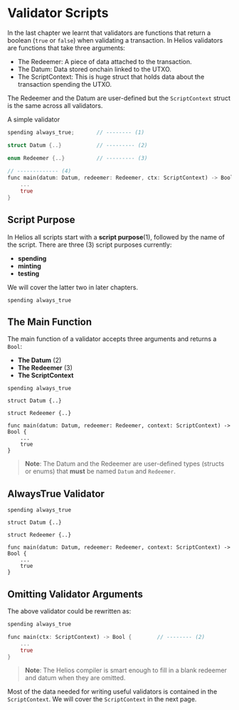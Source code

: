 # Validator Scripts

In the last chapter we learnt that validators are functions that return a boolean (`true`  or `false`) when validating a transaction. In Helios validators are functions that take three arguments:

- The Redeemer: A piece of data attached to the transaction.
- The Datum: Data stored onchain linked to the UTXO.
- The ScriptContext: This is huge struct that holds data about the transaction spending the UTXO.

The Redeemer and the Datum are user-defined but the `ScriptContext` struct is the same across all validators.

A simple validator

```rust
spending always_true;       // -------- (1)

struct Datum {..}           // --------- (2)

enum Redeemer {..}          // --------- (3)
                            
// ------------- (4)
func main(datum: Datum, redeemer: Redeemer, ctx: ScriptContext) -> Bool {
    ...
    true                     
}
```

## Script Purpose

In Helios all scripts start with a  **script purpose**(1), followed by the name of the script. There are three (3) script purposes currently:

- **spending**
- **minting**
- **testing**

We will cover the latter two in later chapters.

```rust, noplaypen
spending always_true
```

## The Main Function

The main function of a validator accepts three arguments and returns a `Bool`:

- **The Datum** (2)
- **The Redeemer** (3)
- **The ScriptContext**

```go, noplaypen
spending always_true

struct Datum {..}

struct Redeemer {..}

func main(datum: Datum, redeemer: Redeemer, context: ScriptContext) -> Bool {
    ...
    true
}
```

>**Note**: The Datum and the Redeemer are user-defined types (structs or enums) that **must** be named `Datum` and `Redeemer`.

## AlwaysTrue Validator

```go, noplaypen
spending always_true

struct Datum {..}

struct Redeemer {..}

func main(datum: Datum, redeemer: Redeemer, context: ScriptContext) -> Bool {
    ...
    true
}
```

## Omitting Validator Arguments

The above validator could be rewritten as:

```rust
spending always_true     

func main(ctx: ScriptContext) -> Bool {        // -------- (2)
    ...
    true                     
}
```

>**Note**: The Helios compiler is smart enough to fill in a blank redeemer and datum when they are omitted.

Most of the data needed for writing useful validators is contained in the `ScriptContext`.
We will cover the `ScriptContext` in the next page.
